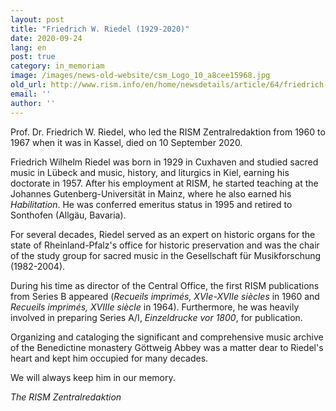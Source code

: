 ```yaml
---
layout: post
title: "Friedrich W. Riedel (1929-2020)"
date: 2020-09-24
lang: en
post: true
category: in_memoriam
image: /images/news-old-website/csm_Logo_10_a8cee15968.jpg
old_url: http://www.rism.info/en/home/newsdetails/article/64/friedrich-w-riedel-1929-2020.html?tx_ttnews[year]=2020&tx_ttnews[month]=07&cHash=0eccf86488cd50c26d4b4ce04366040b
email: ''
author: ''
---
```



Prof. Dr. Friedrich W. Riedel, who led the RISM Zentralredaktion from 1960 to 1967 when it was in Kassel, died on 10 September 2020.

Friedrich Wilhelm Riedel was born in 1929 in Cuxhaven and studied sacred music in Lübeck and music, history, and liturgics in Kiel, earning his doctorate in 1957. After his employment at RISM, he started teaching at the Johannes Gutenberg-Universität in Mainz, where he also earned his _Habilitation_. He was conferred emeritus status in 1995 and retired to Sonthofen (Allgäu, Bavaria).

For several decades, Riedel served as an expert on historic organs for the state of Rheinland-Pfalz's office for historic preservation and was the chair of the study group for sacred music in the Gesellschaft für Musikforschung (1982-2004).

During his time as director of the Central Office, the first RISM publications from Series B appeared (_Recueils imprimés, XVIe-XVIIe siècles_ in 1960 and _Recueils imprimés, XVIIIe siècle_ in 1964). Furthermore, he was heavily involved in preparing Series A/I, _Einzeldrucke vor 1800_, for publication.

Organizing and cataloging the significant and comprehensive music archive of the Benedictine monastery Göttweig Abbey was a matter dear to Riedel's heart and kept him occupied for many decades.

We will always keep him in our memory.

_The RISM Zentralredaktion_

